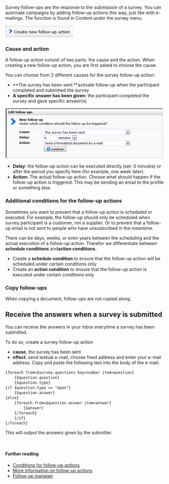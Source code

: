 Survey follow-ups are the response to the submission of a survey. You
can automate campaigns by adding follow-up actions this way, just like
with e-mailings. The function is found in Content under the survey menu.

![](images/addnewfollowup.png)

### Cause and action

A follow-up action consist of two parts: the cause and the action. When
creating a new follow-up action, you are first asked to choose the
cause.

You can choose from 2 different causes for the survey follow-up action:

-   **The survey has been sent:**activate follow-up when the participant
    completed and submitted the survey
-   **A specific answer has been given:** the participant completed the
    survey and gave specific answer(s)

![](images/survey-followup.png "Documentation/survey-followup.png")

-   **Delay**: the follow-up action can be executed directly (set: 0
    minutes) or after the period you specify here (for example, one week
    later).
-   **Action:** The actual follow-up action. Choose what should happen
    if the follow-up action is triggered. This may be sending an email
    to the profile or something else.

### Additional conditions for the follow-up actions

Sometimes you want to prevent that a follow-up action is scheduled or
executed. For example, the follow-up should only be scheduled when
survey participant is a customer, not a supplier. Or to prevent that a
follow-up email is not sent to people who have unsusbcribed in the
meantime.

There can be days, weeks, or even years between the scheduling and the
actual execution of a follow-up action. Therefor we differentiate
between **schedule conditions** and**action conditions.**

-   Create a **schedule condition** to ensure that the follow-up action
    will be scheduled under certain conditions only
-   Create an **action condition** to ensure that the follow-up action
    is executed under certain conditions only

### Copy follow-ups

When copying a document, follow-ups are not copied along.

Receive the answers when a survey is submitted
----------------------------------------------

You can receive the answers in your inbox everytime a survey has been
submitted.

To do so, create a survey follow-up action

-   **cause**, the survey has been sent
-   **effect**: send textual e-mail, choose fixed address and enter your
    e-mail address. Copy and paste the following text into the body of
    the e-mail:

<!-- -->

    {foreach from=$survey.questions key=number item=question}
        {$question.question}
        {$question.type}
    {if $question.type == "open"}
        {$question.answer}
    {else}
        {foreach from=$question.answer item=answer}
            {$answer}
        {/foreach}
        {/if}
    {/foreach}

This will output the answers given by the submitter.

 

#### Further reading

-   [Conditions for follow-up
    actions](http://www.copernica.com/en/support/automate-campaigns-with-follow-up-actions)
-   [More information on follow-up
    actions](http://www.copernica.com/en/support/conditions-for-follow-ups)
-   [Follow-up
    manager](http://www.copernica.com/en/support/follow-up-manager)

